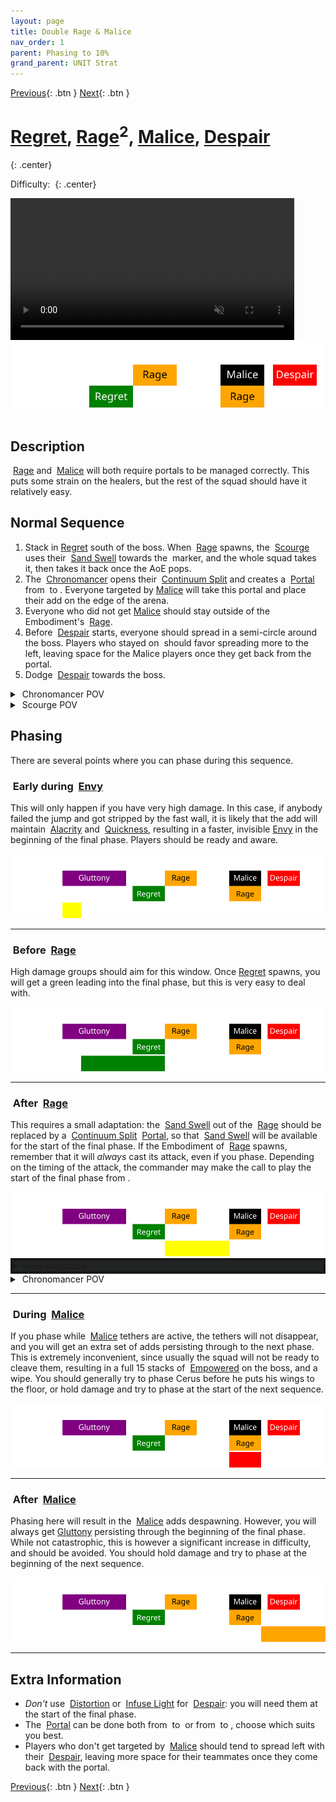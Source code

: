 ```yaml
---
layout: page
title: Double Rage & Malice
nav_order: 1
parent: Phasing to 10%
grand_parent: UNIT Strat
---
```


[Previous](../phasing.html){: .btn } [Next](seq7.html){: .btn }

# [Regret], [Rage]<sup>2</sup>, [Malice], [Despair]
{: .center}

Difficulty: <img class="inline star_full"><img class="inline star_full"><img class="inline star_full"><img class="inline star_empty"><img class="inline star_empty">
{: .center}

<video class="center" width="90%" controls muted>
  <source src="../../videos/phase3/seq6.mp4" type="video/mp4">
</video>

<img class="divider">

<img class="seq-img" src="../../timelines/images/phase3/seq6.svg">

<img class="divider">

## Description
<img class="inline empowered_add"> [Rage] and <img class="inline empowered_add"> [Malice] will both require portals to be managed correctly. This puts some strain on the healers, but the rest of the squad should have it relatively easy.

## Normal Sequence
1. Stack in [Regret] south of the boss. When <img class="inline empowered_add"> [Rage] spawns, the <img class="inline scourge"> [Scourge] uses their <img class="inline sand-swell"> [Sand Swell] towards the <img class="inline circle"> marker, and the whole squad takes it, then takes it back once the AoE pops.
2. The <img class="inline chrono"> [Chronomancer] opens their <img class="inline cs"> [Continuum Split] and creates a <img class="inline portal"> [Portal] from <img class="inline swirl"> to <img class="inline circle">. Everyone targeted by [Malice] will take this portal and place their add on the edge of the arena.
3. Everyone who did not get [Malice] should stay outside of the Embodiment's <img class="inline empowered_add"> [Rage].
4. Before <img class="inline empowered_add"> [Despair] starts, everyone should spread in a semi-circle around the boss. Players who stayed on <img class="inline swirl"> should favor spreading more to the left, leaving space for the Malice players once they get back from the portal.
5. Dodge <img class="inline empowered_add"> [Despair] towards the boss.

<details>
  <summary><img class="inline chrono"> Chronomancer POV</summary>
  <iframe class="youtube-video" src="https://www.youtube.com/embed/OA3tzmAsea0?si=ytuj9FtN2UTVK0Zw&start=469&end=504&mute=1 " frameborder="0" allow="accelerometer; clipboard-write; encrypted-media; gyroscope; picture-in-picture; web-share" referrerpolicy="strict-origin-when-cross-origin" allowfullscreen></iframe>
</details>
<details>
  <summary><img class="inline scourge"> Scourge POV</summary>
  <iframe class="youtube-video" src="https://www.youtube.com/embed/PxAi-bWHTsg?si=96CSuM_yvkiQjOEv&start=474&end=509&mute=1 " frameborder="0" allow="accelerometer; clipboard-write; encrypted-media; gyroscope; picture-in-picture; web-share" referrerpolicy="strict-origin-when-cross-origin" allowfullscreen></iframe>
</details>

## Phasing
There are several points where you can phase during this sequence.

### <img class="inline kinda"> Early during <img class="inline empowered_add"> [Envy]

This will only happen if you have very high damage. In this case, if anybody failed the jump and got stripped by the fast wall, it is likely that the add will maintain <img class="inline alacrity"> [Alacrity](https://wiki.guildwars2.com/wiki/Alacrity) and <img class="inline quickness"> [Quickness](https://wiki.guildwars2.com/wiki/Quickness), resulting in a faster, invisible <img class="inline empowered_add">[Envy] in the beginning of the final phase. Players should be ready and aware.

<img class="seq-img" src="../../timelines/images/phasing/seq6/1.svg">

---

### <img class="inline ok"> Before <img class="inline empowered_add"> [Rage]

High damage groups should aim for this window. Once [Regret] spawns, you will get a green leading into the final phase, but this is very easy to deal with.

<img class="seq-img" src="../../timelines/images/phasing/seq6/2.svg">

---

### <img class="inline kinda"> After <img class="inline empowered_add"> [Rage]
This requires a small adaptation: the <img class="inline sand-swell"> [Sand Swell] out of the <img class="inline empowered_add"> [Rage] should be replaced by a <img class="inline cs"> [Continuum Split] <img class="inline portal"> [Portal], so that <img class="inline sand-swell"> [Sand Swell] will be available for the start of the final phase.
If the Embodiment of <img class="inline empowered_add"> [Rage] spawns, remember that it will _always_ cast its attack, even if you phase. Depending on the timing of the attack, the commander may make the call to play the start of the final phase from <img class="inline swirl">.

<img class="seq-img" src="../../timelines/images/phasing/seq6/3.svg">

<details style="background-color: rgb(33, 35, 37);border: 4px solid #171717;">
  <summary>View Animation</summary>
  <video class="center" width="90%" controls muted>
  <source src="../../videos/phase3/seq6_alt.mp4" type="video/mp4">
</video>
</details>
<details>
  <summary><img class="inline chrono"> Chronomancer POV</summary>
  <iframe class="youtube-video" src="https://www.youtube.com/embed/c6C1ttm5shI?si=eRmgZnFVgPIsh3PC&start=443&end=457&mute=1 " frameborder="0" allow="accelerometer; clipboard-write; encrypted-media; gyroscope; picture-in-picture; web-share" referrerpolicy="strict-origin-when-cross-origin" allowfullscreen></iframe>
  <b>Note</b>: in this PoV, the squad dps was not enough to phase during the Rage mechanic, so damage was held in order to phase at the beginning of the following sequence. However, its a good showcase of the CS portal.
</details>

---

### <img class="inline notok"> During <img class="inline empowered_add"> [Malice]
If you phase while <img class="inline empowered_add"> [Malice] tethers are active, the tethers will not disappear, and you will get an extra set of adds persisting through to the next phase. This is extremely inconvenient, since usually the squad will not be ready to cleave them, resulting in a full 15 stacks of <img class="inline empowered"> [Empowered] on the boss, and a wipe. You should generally try to phase Cerus before he puts his wings to the floor, or hold damage and try to phase at the start of the next sequence.

<img class="seq-img" src="../../timelines/images/phasing/seq6/4.svg">

---

### <img class="inline risky"> After <img class="inline empowered_add"> [Malice]
Phasing here will result in the <img class="inline empowered_add"> [Malice] adds despawning. However, you will always get [Gluttony] persisting through the beginning of the final phase. While not catastrophic, this is however a significant increase in difficulty, and should be avoided. You should hold damage and try to phase at the beginning of the next sequence.

<img class="seq-img" src="../../timelines/images/phasing/seq6/5.svg">

---

## Extra Information
- _Don't_ use <img class="inline distort"> [Distortion] or <img class="inline glint_h"> [Infuse Light] for <img class="inline empowered_add"> [Despair]: you will need them at the start of the final phase.
- The <img class="inline portal"> [Portal] can be done both from <img class="inline swirl"> to <img class="inline circle"> or from <img class="inline circle"> to <img class="inline swirl">, choose which suits you best.
- Players who don't get targeted by <img class="inline empowered_add"> [Malice] should tend to spread left with their <img class="inline empowered_add"> [Despair], leaving more space for their teammates once they come back with the portal.

[Previous](../phasing.html){: .btn } [Next](seq7.html){: .btn }

[Rage]: ../../mechanics/aspects/despair.html
[Despair]: ../../mechanics/aspects/despair.html
[Gluttony]: ../../mechanics/aspects/despair.html
[Envy]: ../../mechanics/aspects/envy.html
[Regret]: ../../mechanics/aspects/regret.html
[Malice]: ../../mechanics/aspects/malice.html
[Scourge]: https://wiki.guildwars2.com/wiki/Scourge
[Chronomancer]: https://wiki.guildwars2.com/wiki/Chronomancer
[Portal]: https://wiki.guildwars2.com/wiki/Portal_Entre
[Virtuosos]: https://wiki.guildwars2.com/wiki/Virtuoso
[Sand Swell]: https://wiki.guildwars2.com/wiki/Sand_Swell
[Continuum Split]: https://wiki.guildwars2.com/wiki/Continuum_Split
[Infuse Light]: https://wiki.guildwars2.com/wiki/Infuse_Light
[Distortion]: https://wiki.guildwars2.com/wiki/Distortion
[Empowered]: https://wiki.guildwars2.com/wiki/Empowered_(Cerus)